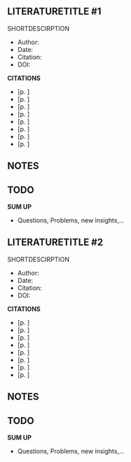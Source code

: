 

## LITERATURETITLE #1

SHORTDESCIRPTION

- Author: 
- Date:
- Citation: 
- DOI:

**CITATIONS**
- [p. ]
- [p. ]
- [p. ]
- [p. ]
- [p. ]
- [p. ]
- [p. ]
- [p. ]


**NOTES**
- 

**TODO**
- 

**SUM UP**
- Questions, Problems, new insights,...

## LITERATURETITLE #2

SHORTDESCIRPTION

- Author: 
- Date:
- Citation: 
- DOI:

**CITATIONS**
- [p. ]
- [p. ]
- [p. ]
- [p. ]
- [p. ]
- [p. ]
- [p. ]
- [p. ]


**NOTES**
- 

**TODO**
- 

**SUM UP**
- Questions, Problems, new insights,...






